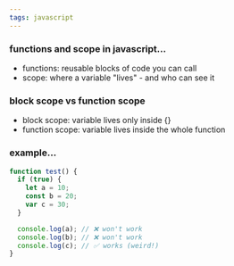```yaml
---
tags: javascript
---
```



### functions and scope in javascript...
- functions: reusable blocks of code you can call
- scope: where a variable "lives" - and who can see it

### block scope vs function scope
- block scope: variable lives only inside {}
- function scope: variable lives inside the whole function

### example...
```js
function test() {
  if (true) {
    let a = 10;
    const b = 20;
    var c = 30;
  }

  console.log(a); // ❌ won't work
  console.log(b); // ❌ won't work
  console.log(c); // ✅ works (weird!)
}
```

